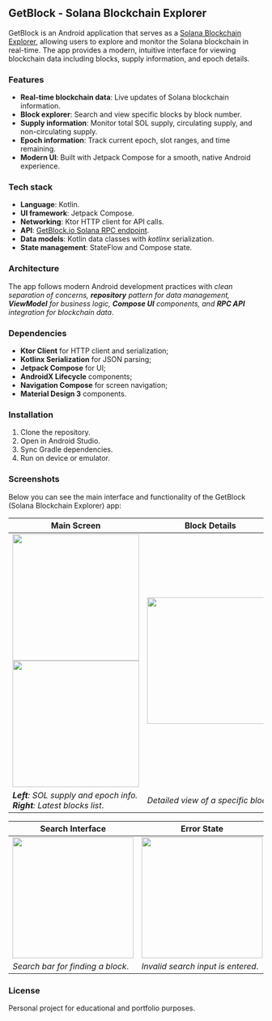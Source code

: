 ## GetBlock - Solana Blockchain Explorer
GetBlock is an Android application that serves as a [Solana Blockchain Explorer](https://solscan.io/), allowing users to explore and monitor the Solana blockchain in real-time. The app provides a modern, intuitive interface for viewing blockchain data including blocks, supply information, and epoch details.

### Features
- **Real-time blockchain data**: Live updates of Solana blockchain information.
- **Block explorer**: Search and view specific blocks by block number.
- **Supply information**: Monitor total SOL supply, circulating supply, and non-circulating supply.
- **Epoch information**: Track current epoch, slot ranges, and time remaining.
- **Modern UI**: Built with Jetpack Compose for a smooth, native Android experience.


### Tech stack
+ **Language**: Kotlin.
+ **UI framework**: Jetpack Compose.
+ **Networking**: Ktor HTTP client for API calls.
+ **API**: [GetBlock.io Solana RPC endpoint](https://docs.getblock.io/api-reference/solana-sol/sol_getblock).
+ **Data models**: Kotlin data classes with *kotlinx* serialization.
+ **State management**: StateFlow and Compose state.


### Architecture
The app follows modern Android development practices with *clean separation of concerns, **repository** pattern for data management, **ViewModel** for business logic, **Compose UI** components, and **RPC API** integration for blockchain data*.


### Dependencies
* **Ktor Client** for HTTP client and serialization;
* **Kotlinx Serialization** for JSON parsing;
* **Jetpack Compose** for UI;
* **AndroidX Lifecycle** components;
* **Navigation Compose** for screen navigation;
* **Material Design 3** components.


### Installation
1. Clone the repository.
2. Open in Android Studio.
3. Sync Gradle dependencies.
4. Run on device or emulator.


### Screenshots
Below you can see the main interface and functionality of the GetBlock (Solana Blockchain Explorer) app:

| Main Screen | Block Details |
|-------------| --------------|
| <img src="https://github.com/user-attachments/assets/326a4f80-3157-4372-a481-7d9ef83045b1" width="250"/> <img src="https://github.com/user-attachments/assets/351b5b5e-ef50-4b3f-8ded-180d7fd58905" width="250"/> | <img src="https://github.com/user-attachments/assets/191e8d0e-5c55-470d-986c-6c9714a9b372" width="250" /> | 
| ***Left**: SOL supply and epoch info. **Right**: Latest blocks list*. | *Detailed view of a specific block*. |


| Search Interface | Error State |
|------------------|-------------|
| <img src="https://github.com/user-attachments/assets/81472168-8ef9-461d-aa9a-1c186162733a" width="239"/> | <img src="https://github.com/user-attachments/assets/54ffc8d4-5bb0-4b36-98d4-e3660c6aa11b" width="239"/> |
| *Search bar for finding a block*. | *Invalid search input is entered*. |


### License
Personal project for educational and portfolio purposes.
